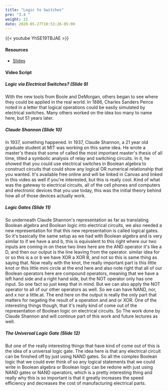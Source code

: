 ```yaml
---
title: "Logic to Switches"
pre: "3.4 "
weight: 15
date: 2020-05-27T10:53:26-05:00
---
```


{{< youtube YhSE19TBJAE >}}


#### Resources

* [Slides](/1-cc110/03-bits-and-boolean-algebra/slides/03-Bits-and-Boolean-Algebra.pdf)

#### Video Script

##### Logic via Electrical Switches? (Slide 9)

With the new tools from Boole and DeMorgan, others began to see where they could be applied in the real world. In 1886, Charles Sanders Peirce noted in a letter that logical operations could be easily simulated by electrical switches. Many others worked on the idea too many to name here, but 51 years later.

##### Claude Shannon (Slide 10)

In 1937, something happened. In 1937, Claude Shannon, a 21 year old graduate student at MIT was working on this same idea. He wrote a master's thesis that some of called the most important master's thesis of all time, titled a symbolic analysis of relay and switching circuits. In it, he showed that you could use electrical switches in Boolean algebra to construct circuits that could show any logical OR numerical relationship that you wanted. It's available free online and will be linked in Canvas and linked in this video as well if you're interested, but this is really cool. Kind of what was the gateway to electrical circuits, all of the cell phones and computers and electronic devices that you use today, this was the initial theory behind how all of those devices actually work. 

##### Logic Gates (Slide 11)

So underneath Claude Shannon's representation as far as translating Boolean algebra and Boolean logic into electrical circuits, we also needed a new representation for that this new representation is called logical gates. So it's basically the same setup as we had with Boolean algebra and is very similar to if we have a and b, this is equivalent to this right where our two inputs are coming in on these two lines here are the AND operator it's like a D, and then our output is the line leaving from the operator. similar idea for or so this is a or b we have XOR a XOR B, and not so this is same thing as saying that. Now really with the knot, the really important part is this little knot or this little mini circle at the end here and also note right that all of our Boolean operators here are compound operators, meaning that we have a left hand side and a right hand side, but the NOT operator only has one input. So one fact so just keep that in mind. But we can also apply the NOT operator to all of our other operators as well. So we can have NAND, nor, and x nor a little.at. The end here on the output is really the only part that matters for negating the result of a operation and and or XOR. One of the interesting things though, that it's really kind of come out of the representation of Boolean logic on electrical circuits. So The work done by Claude Shannon and will continue part of this work and future lectures as well. 

##### The Universal Logic Gate (Slide 12)

But one of the really interesting things that have kind of come out of this is the idea of a universal logic gate. The idea here is that any electrical circuit can be finished off by just using NAND gates. So all the complex Boolean logic that we could ever think of so any logical statements that we could write in Boolean algebra or Boolean logic can be redone with just using NAND gates or NAND operators, which is a pretty interesting thing and really why this is so important is that it greatly increases the speed efficiency and decreases the cost of manufacturing electrical parts. 


